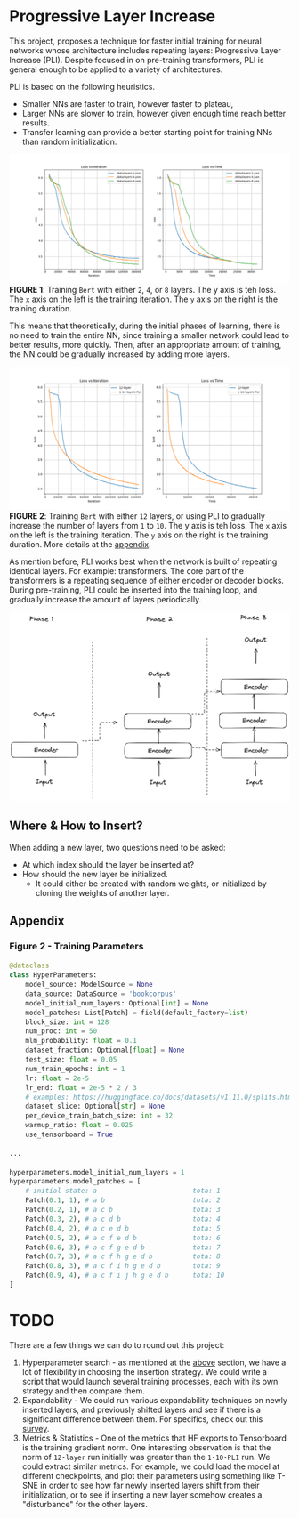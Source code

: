 # Progressive Layer Increase

This project, proposes a technique for faster initial training for neural networks whose architecture includes repeating layers: Progressive Layer Increase (PLI). Despite focused in on pre-training transformers, PLI is general enough to be applied to a variety of architectures.

PLI is based on the following heuristics.

- Smaller NNs are faster to train, however faster to plateau,
- Larger NNs are slower to train, however given enough time reach better results.
- Transfer learning can provide a better starting point for training NNs than random initialization.

![intro-plots](./intro/plot-intro.png)
**FIGURE 1**: Training `Bert` with either `2`, `4`, or `8` layers. The y axis is teh loss. The `x` axis on the left is the training iteration. The `y` axis on the right is the training duration.

This means that theoretically, during the initial phases of learning, there is no need to train the entire NN, since training a smaller network could lead to better results, more quickly. Then, after an appropriate amount of training, the NN could be gradually increased by adding more layers.

![intro-plots](./intro/plot-intro-pli.png)
**FIGURE 2**: Training `Bert` with either `12` layers, or using PLI to gradually increase the number of layers from `1` to `10`. The y axis is teh loss. The `x` axis on the left is the training iteration. The `y` axis on the right is the training duration. More details at the [appendix](#appendix).

As mention before, PLI works best when the network is built of repeating identical layers. For example: transformers. The core part of the transformers is a repeating sequence of either encoder or decoder blocks. During pre-training, PLI could be inserted into the training loop, and gradually increase the amount of layers periodically.

![encoder](./intro/encoder.png)

## Where & How to Insert?

When adding a new layer, two questions need to be asked:

- At which index should the layer be inserted at?
- How should the new layer be initialized.
  - It could either be created with random weights, or initialized by cloning the weights of another layer.

## Appendix

### Figure 2 - Training Parameters

```py
@dataclass
class HyperParameters:
    model_source: ModelSource = None
    data_source: DataSource = 'bookcorpus'
    model_initial_num_layers: Optional[int] = None
    model_patches: List[Patch] = field(default_factory=list)
    block_size: int = 128
    num_proc: int = 50
    mlm_probability: float = 0.1
    dataset_fraction: Optional[float] = None
    test_size: float = 0.05
    num_train_epochs: int = 1
    lr: float = 2e-5
    lr_end: float = 2e-5 * 2 / 3
    # examples: https://huggingface.co/docs/datasets/v1.11.0/splits.html#examples
    dataset_slice: Optional[str] = None
    per_device_train_batch_size: int = 32
    warmup_ratio: float = 0.025
    use_tensorboard = True

...

hyperparameters.model_initial_num_layers = 1
hyperparameters.model_patches = [
    # initial state: a                        tota: 1
    Patch(0.1, 1), # a b                      tota: 2
    Patch(0.2, 1), # a c b                    tota: 3
    Patch(0.3, 2), # a c d b                  tota: 4
    Patch(0.4, 2), # a c e d b                tota: 5
    Patch(0.5, 2), # a c f e d b              tota: 6
    Patch(0.6, 3), # a c f g e d b            tota: 7
    Patch(0.7, 3), # a c f h g e d b          tota: 8
    Patch(0.8, 3), # a c f i h g e d b        tota: 9
    Patch(0.9, 4), # a c f i j h g e d b      tota: 10
]
```

# TODO

There are a few things we can do to round out this project:

1. Hyperparameter search - as mentioned at the [above](#where--how-to-insert) section, we have a lot of flexibility in choosing the insertion strategy. We could write a script that would launch several training processes, each with its own strategy and then compare them.
2. Expandability - We could run various expandability techniques on newly inserted layers, and previously shifted layers and see if there is a significant difference between them. For specifics, check out this [survey](https://dl.acm.org/doi/full/10.1145/3639372).
3. Metrics & Statistics - One of the metrics that HF exports to Tensorboard is the training gradient norm. One interesting observation is that the norm of `12-layer` run initially was greater than the `1-10-PLI` run. We could extract similar metrics. For example, we could load the model at different checkpoints, and plot their parameters using something like T-SNE in order to see how far newly inserted layers shift from their initialization, or to see if inserting a new layer somehow creates a "disturbance" for the other layers.
